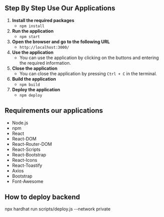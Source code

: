 ## Step By Step Use Our Applications 
1. **Install the required packages** 
    - `npm install`
2. **Run the application**
    - `npm start`
3. **Open the browser and go to the following URL**
    - `http://localhost:3000/`
4. **Use the application**
    - You can use the application by clicking on the buttons and entering the required information.
5. **Close the application**
    - You can close the application by pressing `Ctrl + C` in the terminal.
6. **Build the application**
    - `npm build`
7. **Deploy the application**
    - `npm deploy`

## Requirements our applications
- Node.js
- npm
- React
- React-DOM
- React-Router-DOM
- React-Scripts
- React-Bootstrap
- React-Icons
- React-Toastify
- Axios
- Bootstrap
- Font-Awesome

## How to deploy backend 
npx hardhat run scripts/deploy.js --network private